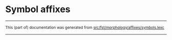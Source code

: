 
# Symbol affixes

* * *

<small>This (part of) documentation was generated from [src/fst/morphology/affixes/symbols.lexc](https://github.com/giellalt/lang-aka/blob/main/src/fst/morphology/affixes/symbols.lexc)</small>

---

